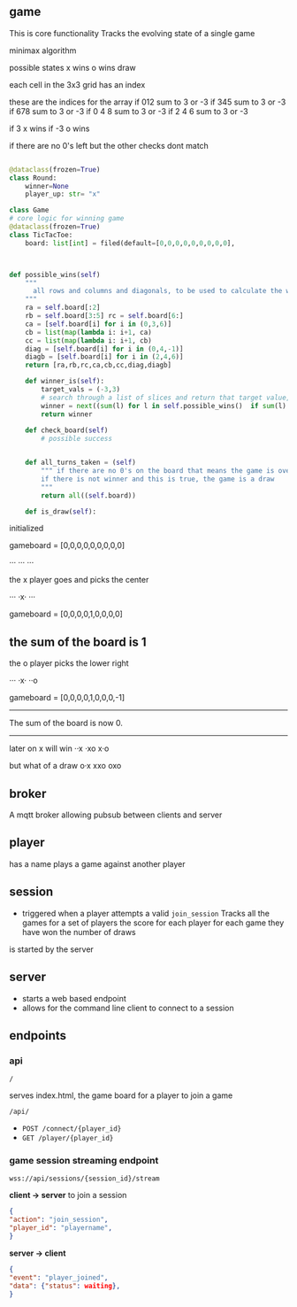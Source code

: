 ## game
This is core functionality
Tracks the evolving state of a single game

minimax algorithm

possible states
x wins
o wins
draw

each cell in the 3x3 grid has an index

these are the indices for the array
if 012 sum to 3 or -3
if 345 sum to 3 or -3
if 678 sum to 3 or -3
if 0 4 8 sum to 3 or -3
if 2 4 6 sum to 3 or -3

if 3 x wins
if -3 o wins

if there are no 0's left but the other checks dont match

```python

@dataclass(frozen=True)
class Round:
    winner=None
    player_up: str= "x"

class Game
# core logic for winning game
@dataclass(frozen=True)
class TicTacToe:
    board: list[int] = filed(default=[0,0,0,0,0,0,0,0,0], 



def possible_wins(self)
    """
      all rows and columns and diagonals, to be used to calculate the winner
    """
    ra = self.board[:2]
    rb = self.board[3:5] rc = self.board[6:]
    ca = [self.board[i] for i in (0,3,6)]
    cb = list(map(lambda i: i+1, ca)
    cc = list(map(lambda i: i+1, cb)
    diag = [self.board[i] for i in (0,4,-1)]
    diagb = [self.board[i] for i in (2,4,6)]
    return [ra,rb,rc,ca,cb,cc,diag,diagb]

    def winner_is(self):
        target_vals = (-3,3)
        # search through a list of slices and return that target value, otherwise return 0
        winner = next((sum(l) for l in self.possible_wins()  if sum(l) in target_vals ), 0):
        return winner
        
    def check_board(self)
        # possible success


    def all_turns_taken = (self)
        """ if there are no 0's on the board that means the game is over
        if there is not winner and this is true, the game is a draw
        """
        return all((self.board))

    def is_draw(self):


```
initialized

gameboard = [0,0,0,0,0,0,0,0,0]

···
···
···

the x player goes and picks the center

···
·x·
···

gameboard = [0,0,0,0,1,0,0,0,0]

the sum of the board is 1
---

the o player picks the lower right

···
·x·
··o

gameboard = [0,0,0,0,1,0,0,0,-1]

---

The sum of the board is now 0.

---

later on x will win
··x
·xo
x·o

but what of a draw
o·x
xxo
oxo


## broker

A mqtt broker allowing pubsub between clients and server

## player

has a name
plays a game against another player

## session
- triggered when a player attempts a valid `join_session`
Tracks all the games for a set of players
the score for each player for each game they have won
the number of draws

is started by the server

## server

- starts a web based endpoint
- allows for the command line client to connect to a session

## endpoints

### api

`/ ` 

serves index.html, the game board for a player to join a game

```
/api/
```

- `POST /connect/{player_id}`
- `GET /player/{player_id}`

### game session streaming endpoint

`wss://api/sessions/{session_id}/stream`


**client -> server**
to join a session

```json
{
"action": "join_session",
"player_id": "playername",
}
```


**server -> client**
```json
{
"event": "player_joined",
"data": {"status": waiting},
}
```





